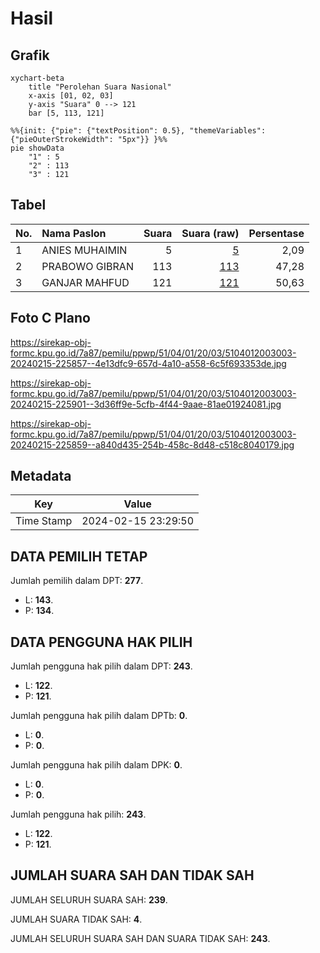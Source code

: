 # Hasil

## Grafik

```mermaid
xychart-beta
    title "Perolehan Suara Nasional"
    x-axis [01, 02, 03]
    y-axis "Suara" 0 --> 121
    bar [5, 113, 121]
```

```mermaid
%%{init: {"pie": {"textPosition": 0.5}, "themeVariables": {"pieOuterStrokeWidth": "5px"}} }%%
pie showData
    "1" : 5
    "2" : 113
    "3" : 121
```

## Tabel

| No. | Nama Paslon    | Suara | Suara (raw) | Persentase |
|:--- |:-------------- | -----:| -----------:| ----------:|
| 1   | ANIES MUHAIMIN | 5     | [5][p-1]    | 2,09       |
| 2   | PRABOWO GIBRAN | 113   | [113][p-2]  | 47,28      |
| 3   | GANJAR MAHFUD  | 121   | [121][p-3]  | 50,63      |


[p-1]: https://github.com/gigit-pemilu/pemilu-2024/blob/main/pilpres/hitung-suara/sub/51-bali/sub/04-gianyar/sub/01-sukawati/sub/2003-guwang/sub/003-tps/sub/paslon-1.txt
[p-2]: https://github.com/gigit-pemilu/pemilu-2024/blob/main/pilpres/hitung-suara/sub/51-bali/sub/04-gianyar/sub/01-sukawati/sub/2003-guwang/sub/003-tps/sub/paslon-2.txt
[p-3]: https://github.com/gigit-pemilu/pemilu-2024/blob/main/pilpres/hitung-suara/sub/51-bali/sub/04-gianyar/sub/01-sukawati/sub/2003-guwang/sub/003-tps/sub/paslon-3.txt

## Foto C Plano

https://sirekap-obj-formc.kpu.go.id/7a87/pemilu/ppwp/51/04/01/20/03/5104012003003-20240215-225857--4e13dfc9-657d-4a10-a558-6c5f693353de.jpg

https://sirekap-obj-formc.kpu.go.id/7a87/pemilu/ppwp/51/04/01/20/03/5104012003003-20240215-225901--3d36ff9e-5cfb-4f44-9aae-81ae01924081.jpg

https://sirekap-obj-formc.kpu.go.id/7a87/pemilu/ppwp/51/04/01/20/03/5104012003003-20240215-225859--a840d435-254b-458c-8d48-c518c8040179.jpg


## Metadata

| Key        | Value               |
| ---------- | ------------------- |
| Time Stamp | 2024-02-15 23:29:50 |


## DATA PEMILIH TETAP

Jumlah pemilih dalam DPT: **277**.
 * L: **143**.
 * P: **134**.

## DATA PENGGUNA HAK PILIH

Jumlah pengguna hak pilih dalam DPT: **243**.
 * L: **122**.
 * P: **121**.

Jumlah pengguna hak pilih dalam DPTb: **0**.
 * L: **0**.
 * P: **0**.

Jumlah pengguna hak pilih dalam DPK: **0**.
 * L: **0**.
 * P: **0**.

Jumlah pengguna hak pilih: **243**.
 * L: **122**.
 * P: **121**.

## JUMLAH SUARA SAH DAN TIDAK SAH

JUMLAH SELURUH SUARA SAH: **239**.

JUMLAH SUARA TIDAK SAH: **4**.

JUMLAH SELURUH SUARA SAH DAN SUARA TIDAK SAH: **243**.


